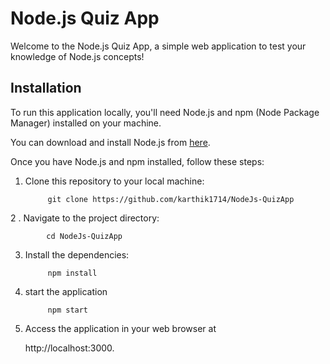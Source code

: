 # Node.js Quiz App

Welcome to the Node.js Quiz App, a simple web application to test your knowledge of Node.js concepts!

## Installation

To run this application locally, you'll need Node.js and npm (Node Package Manager) installed on your machine. 

You can download and install Node.js from [here](https://nodejs.org/).

Once you have Node.js and npm installed, follow these steps:

1. Clone this repository to your local machine:

            git clone https://github.com/karthik1714/NodeJs-QuizApp

2 . Navigate to the project directory:

            cd NodeJs-QuizApp
      
3. Install the dependencies:

            npm install

4. start the application

            npm start
6. Access the application in your web browser at

     http://localhost:3000.

         
